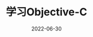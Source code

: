 ---
title: "学习Objective-C"
date: 2022-06-30

description: "学习Objective-C的相关笔记！"

# showDate : true
# showDateUpdated : false
# showHeadingAnchors : true
# showPagination : false
# showReadingTime : false
# showTableOfContents : true
# showTaxonomies : false 
# showWordCount : false
# showSummary : false
# sharingLinks : false

---